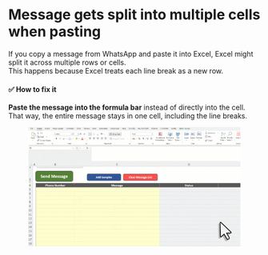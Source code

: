 # Message gets split into multiple cells when pasting

If you copy a message from WhatsApp and paste it into Excel, Excel might split it across multiple rows or cells.\
This happens because Excel treats each line break as a new row.

#### ✅ How to fix it

**Paste the message into the formula bar** instead of directly into the cell.\
That way, the entire message stays in one cell, including the line breaks.

<figure><img src="../.gitbook/assets/Paste_without_linebreaks-compressed.gif" alt=""><figcaption></figcaption></figure>
